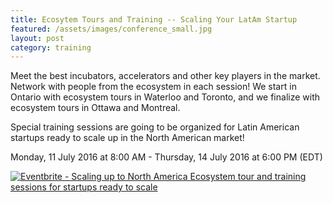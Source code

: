 ```yaml
---
title: Ecosytem Tours and Training -- Scaling Your LatAm Startup
featured: /assets/images/conference_small.jpg
layout: post
category: training
---
```


<p>
Meet the best incubators, accelerators and other key players in the market. Network with people from the ecosystem in each session! We start in Ontario with ecosystem tours in Waterloo and Toronto, and we finalize with ecosystem tours in Ottawa and Montreal.
</p>
<p>
Special training sessions are going to be organized for Latin American startups ready to scale up in the North American market! 
</p>
<!--more-->
<p>
Monday, 11 July 2016 at 8:00 AM - Thursday, 14 July 2016 at 6:00 PM (EDT)
</p>
<p>
<a href="https://www.eventbrite.ca/e/scaling-up-to-north-america-ecosystem-tour-and-training-sessions-for-startups-ready-to-scale-tickets-20703093510?ref=ebtnebtckt" target="_blank"><img src="https://www.eventbrite.ca/custombutton?eid=20703093510" alt="Eventbrite - Scaling up to North America  Ecosystem tour and training sessions for startups ready to scale" /></a>
</p>
